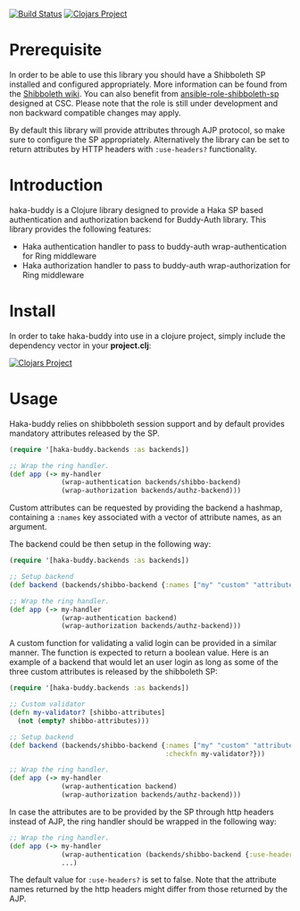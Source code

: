 [![Build Status](https://travis-ci.org/CSCfi/haka-buddy.svg?branch=master)](https://travis-ci.org/CSCfi/haka-buddy)
[![Clojars Project](https://img.shields.io/clojars/v/haka-buddy.svg)](https://clojars.org/haka-buddy)
# Prerequisite

In order to be able to use this library you should have a Shibboleth SP installed and configured appropriately. More information can be found from the [Shibboleth wiki](https://wiki.shibboleth.net/confluence/display/SHIB2). You can also benefit from [ansible-role-shibboleth-sp](//github.com/CSCfi/ansible-role-shibboleth-sp) designed at CSC. Please note that the role is still under development and non backward compatible changes may apply.

By default this library will provide attributes through AJP protocol, so make sure to configure the SP appropriately. Alternatively the library can be set to return attributes by HTTP headers with `:use-headers?` functionality.

# Introduction

haka-buddy is a Clojure library designed to provide a Haka SP based authentication and authorization backend for Buddy-Auth library. This library provides the following features:
* Haka authentication handler to pass to buddy-auth wrap-authentication for Ring middleware
* Haka authorization handler to pass to buddy-auth wrap-authorization for Ring middleware

# Install

In order to take haka-buddy into use in a clojure project, simply include the dependency vector in your **project.clj**:


[![Clojars Project](http://clojars.org/haka-buddy/latest-version.svg)](http://clojars.org/haka-buddy)

# Usage

Haka-buddy relies on shibbboleth session support and by default provides mandatory attributes released by the SP.

```clojure
(require '[haka-buddy.backends :as backends])

;; Wrap the ring handler.
(def app (-> my-handler
             (wrap-authentication backends/shibbo-backend)
             (wrap-authorization backends/authz-backend)))
```

Custom attributes can be requested by providing the backend a hashmap, containing a `:names` key associated with a vector of attribute names, as an argument.

The backend could be then setup in the following way:

```clojure
(require '[haka-buddy.backends :as backends])

;; Setup backend
(def backend (backends/shibbo-backend {:names ["my" "custom" "attributes"]}))

;; Wrap the ring handler.
(def app (-> my-handler
             (wrap-authentication backend)
             (wrap-authorization backends/authz-backend)))
```

A custom function for validating a valid login can be provided in a similar manner. The function is expected to return a boolean value. Here is an example of a backend that would let an user login as long as some of the three custom attributes is released by the shibboleth SP:

```clojure
(require '[haka-buddy.backends :as backends])

;; Custom validator
(defn my-validator? [shibbo-attributes]
  (not (empty? shibbo-attributes)))

;; Setup backend
(def backend (backends/shibbo-backend {:names ["my" "custom" "attributes"]
                                       :checkfn my-validator?}))

;; Wrap the ring handler.
(def app (-> my-handler
             (wrap-authentication backend)
             (wrap-authorization backends/authz-backend)))
```

In case the attributes are to be provided by the SP through http headers instead of AJP, the ring handler should be wrapped in the following way:

```clojure
;; Wrap the ring handler.
(def app (-> my-handler
             (wrap-authentication (backends/shibbo-backend {:use-headers? true}))
             ...)
```
The default value for `:use-headers?` is set to false. Note that the attribute names returned by the http headers might differ from those returned by the AJP.
